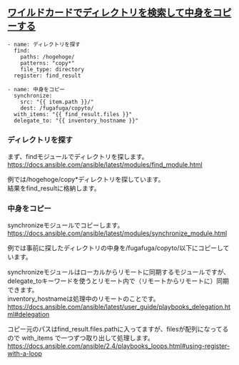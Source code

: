 ## [ワイルドカードでディレクトリを検索して中身をコピーする](https://qiita.com/horit/items/7b77e823a0e4b4027794)

```
- name: ディレクトリを探す
  find:
    paths: /hogehoge/
    patterns: "copy*"
    file_type: directory
  register: find_result

- name: 中身をコピー
  synchronize:
    src: "{{ item.path }}/"
    dest: /fugafuga/copyto/
  with_items: "{{ find_result.files }}"
  delegate_to: "{{ inventory_hostname }}"
 ```

 ### ディレクトリを探す
 まず、findモジュールでディレクトリを探します。<br>
https://docs.ansible.com/ansible/latest/modules/find_module.html<br>

例では/hogehoge/copy*ディレクトリを探しています。<br>
結果をfind_resultに格納します。<br>


### 中身をコピー
synchronizeモジュールでコピーします。<br>
https://docs.ansible.com/ansible/latest/modules/synchronize_module.html<br>

例では事前に探したディレクトリの中身を/fugafuga/copyto/以下にコピーしています。<br>

synchronizeモジュールはローカルからリモートに同期するモジュールですが、<br>
delegate_toキーワードを使うとリモート内で（リモートからリモートに）同期できます。<br>
inventory_hostnameは処理中のリモートのことです。<br>
https://docs.ansible.com/ansible/latest/user_guide/playbooks_delegation.html#delegation<br>

コピー元のパスはfind_result.files.pathに入ってますが、filesが配列になってるので with_items で一つずつ取り出して処理します。<br>
https://docs.ansible.com/ansible/2.4/playbooks_loops.html#using-register-with-a-loop<br>

